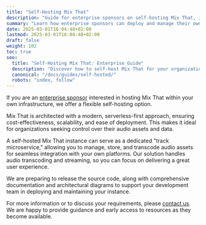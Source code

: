 ```yaml
---
title: "Self-Hosting Mix That"
description: "Guide for enterprise sponsors on self-hosting Mix That, including benefits, requirements, and upcoming resources."
summary: "Learn how enterprise sponsors can deploy and manage their own Mix That instance."
date: 2025-03-01T16:04:48+02:00
lastmod: 2025-03-01T16:04:48+02:00
draft: false
weight: 102
toc: true
seo:
  title: "Self-Hosting Mix That: Enterprise Guide"
  description: "Discover how to self-host Mix That for your organization, including technical requirements, benefits, and support options."
  canonical: "/docs/guides/self-hosted/"
  robots: "index, follow"
---
```


If you are an [enterprise sponsor](/docs/reference/sponsor-this-project/) interested in hosting Mix That within your own infrastructure, we offer a flexible self-hosting option.

Mix That is architected with a modern, serverless-first approach, ensuring cost-effectiveness, scalability, and ease of deployment. This makes it ideal for organizations seeking control over their audio assets and data.

A self-hosted Mix That instance can serve as a dedicated "track microservice," allowing you to manage, store, and transcode audio assets for seamless integration with your own platforms. Our solution handles audio transcoding and streaming, so you can focus on delivering a great user experience.

We are preparing to release the source code, along with comprehensive documentation and architectural diagrams to support your development team in deploying and maintaining your instance.

For more information or to discuss your requirements, please [contact us](/contact). We are happy to provide guidance and early access to resources as they become available.
